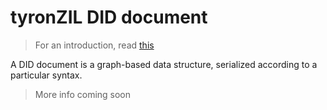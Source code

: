 # tyronZIL DID document

> For an introduction, read [this](./W3C-dids.md#did-document)

A DID document is a graph-based data structure, serialized according to a particular syntax.

> More info coming soon

